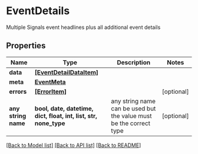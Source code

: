 # EventDetails

Multiple Signals event headlines plus all additional event details

## Properties
Name | Type | Description | Notes
------------ | ------------- | ------------- | -------------
**data** | [**[EventDetailDataItem]**](EventDetailDataItem.md) |  | 
**meta** | [**EventMeta**](EventMeta.md) |  | 
**errors** | [**[ErrorItem]**](ErrorItem.md) |  | [optional] 
**any string name** | **bool, date, datetime, dict, float, int, list, str, none_type** | any string name can be used but the value must be the correct type | [optional]

[[Back to Model list]](../README.md#documentation-for-models) [[Back to API list]](../README.md#documentation-for-api-endpoints) [[Back to README]](../README.md)


